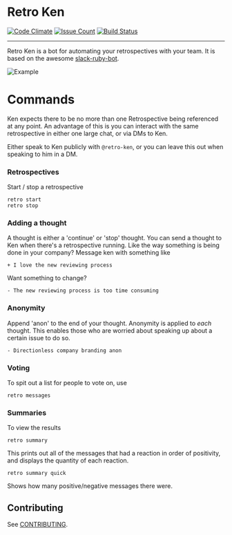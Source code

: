 # Retro Ken

[![Code Climate](https://codeclimate.com/github/dansteele/retro-ken/badges/gpa.svg)](https://codeclimate.com/github/dansteele/retro-ken)  [![Issue Count](https://codeclimate.com/github/dansteele/retro-ken/badges/issue_count.svg)](https://codeclimate.com/github/dansteele/retro-ken) [![Build Status](https://travis-ci.org/dansteele/retro-ken.svg?branch=master)](https://travis-ci.org/dansteele/retro-ken)

---------

Retro Ken is a bot for automating your retrospectives with your team. It is based on the awesome [slack-ruby-bot](https://github.com/slack-ruby/slack-ruby-bot).

![Example](http://i.imgur.com/2zAfyVV.png)

# Commands

Ken expects there to be no more than one Retrospective being referenced at any point. An advantage of this is you can interact with the same retrospective in either one large chat, or via DMs to Ken.

Either speak to Ken publicly with `@retro-ken`, or you can leave this out when speaking to him in a DM.

### Retrospectives
Start / stop a retrospective

```
retro start
retro stop
```

### Adding a thought
A thought is either a 'continue' or 'stop' thought.
You can send a thought to Ken when there's a retrospective running.
Like the way something is being done in your company?
Message ken with something like

`+ I love the new reviewing process`

Want something to change?

`- The new reviewing process is too time consuming`

### Anonymity
Append 'anon' to the end of your thought. Anonymity is applied to _each_ thought. This enables those who are worried about speaking up about a certain issue to do so.

`- Directionless company branding anon`

### Voting
To spit out a list for people to vote on, use
```
retro messages
```

### Summaries
To view the results
```
retro summary
```
This prints out all of the messages that had a reaction in order of positivity, and displays the quantity of each reaction.

```
retro summary quick
```
Shows how many positive/negative messages there were.

## Contributing

See [CONTRIBUTING](CONTRIBUTING.md).
